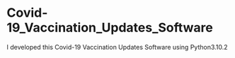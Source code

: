 # Covid-19_Vaccination_Updates_Software
I developed this Covid-19 Vaccination Updates Software using Python3.10.2 
